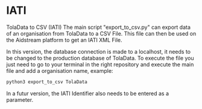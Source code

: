 # IATI
TolaData to CSV (IATI)
The main script "export_to_csv.py" can export data of an organisation from TolaData to a CSV File. 
This file can then be used on the Aidstream platform to get an IATI XML File.

In this version, the database connection is made to a localhost, it needs to be changed to the production database of TolaData.
To execute the file you just need to go to your terminal in the right repository and execute the main file and add a organisation name, example:
```bash
python3 export_to_csv TolaData
```


In a futur version, the IATI Identifier also needs to be entered as a parameter.
